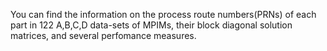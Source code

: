 You can find the information on the process route numbers(PRNs) of each part in 122 A,B,C,D data-sets of MPIMs, their block diagonal solution matrices, and several perfomance measures. 
